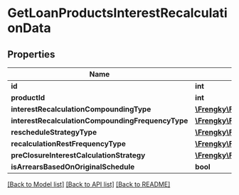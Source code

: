 # GetLoanProductsInterestRecalculationData

## Properties
Name | Type | Description | Notes
------------ | ------------- | ------------- | -------------
**id** | **int** |  | [optional] 
**productId** | **int** |  | [optional] 
**interestRecalculationCompoundingType** | [**\Frengky\Fineract\Model\GetLoanProductsInterestRecalculationCompoundingType**](GetLoanProductsInterestRecalculationCompoundingType.md) |  | [optional] 
**interestRecalculationCompoundingFrequencyType** | [**\Frengky\Fineract\Model\GetLoanProductsInterestRecalculationCompoundingFrequencyType**](GetLoanProductsInterestRecalculationCompoundingFrequencyType.md) |  | [optional] 
**rescheduleStrategyType** | [**\Frengky\Fineract\Model\GetLoanProductsRescheduleStrategyType**](GetLoanProductsRescheduleStrategyType.md) |  | [optional] 
**recalculationRestFrequencyType** | [**\Frengky\Fineract\Model\GetLoanProductsInterestRecalculationCompoundingFrequencyType**](GetLoanProductsInterestRecalculationCompoundingFrequencyType.md) |  | [optional] 
**preClosureInterestCalculationStrategy** | [**\Frengky\Fineract\Model\GetLoanProductsPreClosureInterestCalculationStrategy**](GetLoanProductsPreClosureInterestCalculationStrategy.md) |  | [optional] 
**isArrearsBasedOnOriginalSchedule** | **bool** |  | [optional] 

[[Back to Model list]](../../README.md#documentation-for-models) [[Back to API list]](../../README.md#documentation-for-api-endpoints) [[Back to README]](../../README.md)

